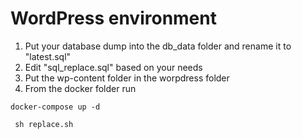 # WordPress environment 

1. Put your database dump into the db_data folder and rename it to "latest.sql"
1. Edit "sql_replace.sql" based on your needs
1. Put the wp-content folder in the worpdress folder
1. From the docker folder run

```docker-compose up -d```

``` sh replace.sh```
